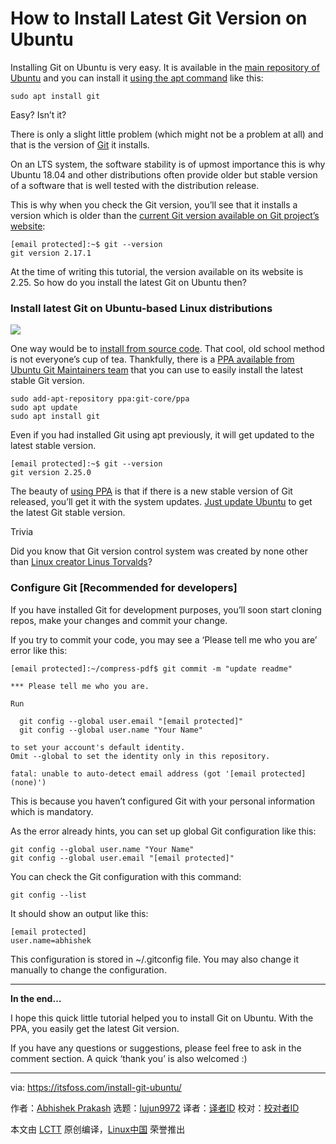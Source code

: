 [#]: collector: (lujun9972)
[#]: translator: (geekpi)
[#]: reviewer: ( )
[#]: publisher: ( )
[#]: url: ( )
[#]: subject: (How to Install Latest Git Version on Ubuntu)
[#]: via: (https://itsfoss.com/install-git-ubuntu/)
[#]: author: (Abhishek Prakash https://itsfoss.com/author/abhishek/)

How to Install Latest Git Version on Ubuntu
======

Installing Git on Ubuntu is very easy. It is available in the [main repository of Ubuntu][1] and you can install it [using the apt command][2] like this:

```
sudo apt install git
```

Easy? Isn’t it?

There is only a slight little problem (which might not be a problem at all) and that is the version of [Git][3] it installs.

On an LTS system, the software stability is of upmost importance this is why Ubuntu 18.04 and other distributions often provide older but stable version of a software that is well tested with the distribution release.

This is why when you check the Git version, you’ll see that it installs a version which is older than the [current Git version available on Git project’s website][4]:

```
[email protected]:~$ git --version
git version 2.17.1
```

At the time of writing this tutorial, the version available on its website is 2.25. So how do you install the latest Git on Ubuntu then?

### Install latest Git on Ubuntu-based Linux distributions

![][5]

One way would be to [install from source code][6]. That cool, old school method is not everyone’s cup of tea. Thankfully, there is a [PPA available from Ubuntu Git Maintainers team][7] that you can use to easily install the latest stable Git version.

```
sudo add-apt-repository ppa:git-core/ppa
sudo apt update
sudo apt install git
```

Even if you had installed Git using apt previously, it will get updated to the latest stable version.

```
[email protected]:~$ git --version
git version 2.25.0
```

The beauty of [using PPA][8] is that if there is a new stable version of Git released, you’ll get it with the system updates. [Just update Ubuntu][9] to get the latest Git stable version.

Trivia

Did you know that Git version control system was created by none other than [Linux creator Linus Torvalds][10]?

### Configure Git [Recommended for developers]

If you have installed Git for development purposes, you’ll soon start cloning repos, make your changes and commit your change.

If you try to commit your code, you may see a ‘Please tell me who you are’ error like this:

```
[email protected]:~/compress-pdf$ git commit -m "update readme"

*** Please tell me who you are.

Run

  git config --global user.email "[email protected]"
  git config --global user.name "Your Name"

to set your account's default identity.
Omit --global to set the identity only in this repository.

fatal: unable to auto-detect email address (got '[email protected](none)')
```

This is because you haven’t configured Git with your personal information which is mandatory.

As the error already hints, you can set up global Git configuration like this:

```
git config --global user.name "Your Name"
git config --global user.email "[email protected]"
```

You can check the Git configuration with this command:

```
git config --list
```

It should show an output like this:

```
[email protected]
user.name=abhishek
```

This configuration is stored in ~/.gitconfig file. You may also change it manually to change the configuration.

* * *

**In the end…**

I hope this quick little tutorial helped you to install Git on Ubuntu. With the PPA, you easily get the latest Git version.

If you have any questions or suggestions, please feel free to ask in the comment section. A quick ‘thank you’ is also welcomed :)

--------------------------------------------------------------------------------

via: https://itsfoss.com/install-git-ubuntu/

作者：[Abhishek Prakash][a]
选题：[lujun9972][b]
译者：[译者ID](https://github.com/译者ID)
校对：[校对者ID](https://github.com/校对者ID)

本文由 [LCTT](https://github.com/LCTT/TranslateProject) 原创编译，[Linux中国](https://linux.cn/) 荣誉推出

[a]: https://itsfoss.com/author/abhishek/
[b]: https://github.com/lujun9972
[1]: https://itsfoss.com/ubuntu-repositories/
[2]: https://itsfoss.com/apt-command-guide/
[3]: https://git-scm.com/
[4]: https://git-scm.com/downloads
[5]: https://i1.wp.com/itsfoss.com/wp-content/uploads/2020/02/install_git_ubuntu.png?ssl=1
[6]: https://itsfoss.com/install-software-from-source-code/
[7]: https://launchpad.net/~git-core/+archive/ubuntu/ppa
[8]: https://itsfoss.com/ppa-guide/
[9]: https://itsfoss.com/update-ubuntu/
[10]: https://itsfoss.com/linus-torvalds-facts/
